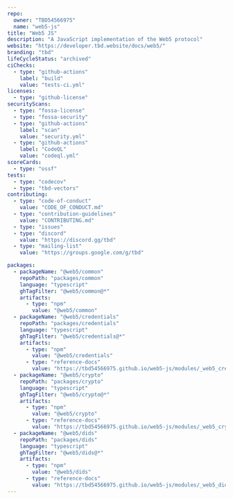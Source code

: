 ```yaml
---
repo:
  owner: "TBD54566975"
  name: "web5-js"
title: "Web5 JS"
description: "A JavaScript implementation of the Web5 protocol"
website: "https://developer.tbd.website/docs/web5/"
branding: "tbd"
lifeCycleStatus: "archived"
ciChecks:
  - type: "github-actions"
    label: "build"
    value: "tests-ci.yml"
licenses:
  - type: "github-license"
securityScans:
  - type: "fossa-license"
  - type: "fossa-security"
  - type: "github-actions"
    label: "scan"
    value: "security.yml"
  - type: "github-actions"
    label: "CodeQL"
    value: "codeql.yml"
scoreCards:
  - type: "ossf"
tests:
  - type: "codecov"
  - type: "tbd-vectors"
contributing:
  - type: "code-of-conduct"
    value: "CODE_OF_CONDUCT.md"
  - type: "contribution-guidelines"
    value: "CONTRIBUTING.md"
  - type: "issues"
  - type: "discord"
    value: "https://discord.gg/tbd"
  - type: "mailing-list"
    value: "https://groups.google.com/g/tbd"

packages:
  - packageName: "@web5/common"
    repoPath: "packages/common"
    language: "typescript"
    ghTagFilter: "@web5/common@*"
    artifacts:
      - type: "npm"
        value: "@web5/common"
  - packageName: "@web5/credentials"
    repoPath: "packages/credentials"
    language: "typescript"
    ghTagFilter: "@web5/credentials@*"
    artifacts:
      - type: "npm"
        value: "@web5/credentials"
      - type: "reference-docs"
        value: "https://tbd54566975.github.io/web5-js/modules/_web5_credentials.html"
  - packageName: "@web5/crypto"
    repoPath: "packages/crypto"
    language: "typescript"
    ghTagFilter: "@web5/crypto@*"
    artifacts:
      - type: "npm"
        value: "@web5/crypto"
      - type: "reference-docs"
        value: "https://tbd54566975.github.io/web5-js/modules/_web5_crypto.html"
  - packageName: "@web5/dids"
    repoPath: "packages/dids"
    language: "typescript"
    ghTagFilter: "@web5/dids@*"
    artifacts:
      - type: "npm"
        value: "@web5/dids"
      - type: "reference-docs"
        value: "https://tbd54566975.github.io/web5-js/modules/_web5_dids.html"
---
```

